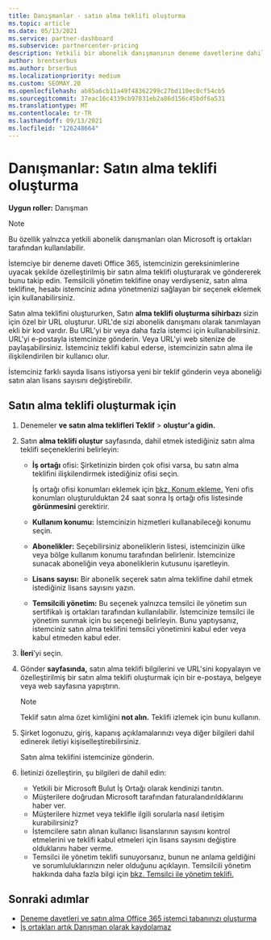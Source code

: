 ```yaml
---
title: Danışmanlar - satın alma teklifi oluşturma
ms.topic: article
ms.date: 05/13/2021
ms.service: partner-dashboard
ms.subservice: partnercenter-pricing
description: Yetkili bir abonelik danışmanının deneme davetlerine dahil etmek üzere İş Ortağı Merkezi teklifi ve özel URL oluşturmak için Office 365 öğrenin.
author: brentserbus
ms.author: brserbus
ms.localizationpriority: medium
ms.custom: SEOMAY.20
ms.openlocfilehash: ab85a6cb11a49f48362299c27bd110ec0cf54cb5
ms.sourcegitcommit: 37eac16c4339cb97831eb2a86d156c45bdf6a531
ms.translationtype: MT
ms.contentlocale: tr-TR
ms.lasthandoff: 09/13/2021
ms.locfileid: "126248664"
---
```

# <a name="advisors-create-a-purchase-offer"></a>Danışmanlar: Satın alma teklifi oluşturma

 
**Uygun roller:** Danışman


> [!NOTE]
> Bu özellik yalnızca yetkili abonelik danışmanları olan Microsoft iş ortakları tarafından kullanılabilir.

İstemciye bir deneme daveti Office 365, istemcinizin gereksinimlerine uyacak şekilde özelleştirilmiş bir satın alma teklifi oluşturarak ve göndererek bunu takip edin. Temsilcili yönetim teklifine onay verdiyseniz, satın alma teklifine, hesabı istemciniz adına yönetmenizi sağlayan bir seçenek eklemek için kullanabilirsiniz.

Satın alma teklifini oluştururken, Satın **alma teklifi oluşturma sihirbazı** sizin için özel bir URL oluşturur. URL'de sizi abonelik danışmanı olarak tanımlayan ekli bir kod vardır. Bu URL'yi bir veya daha fazla istemci için kullanabilirsiniz. URL'yi e-postayla istemcinize gönderin. Veya URL'yi web sitenize de paylaşabilirsiniz. İstemciniz teklifi kabul ederse, istemcinizin satın alma ile ilişkilendirilen bir kullanıcı olur.

İstemciniz farklı sayıda lisans istiyorsa yeni bir teklif gönderin veya aboneliği satın alan lisans sayısını değiştirebilir.

## <a name="to-create-a-purchase-offer"></a>Satın alma teklifi oluşturmak için

1. Denemeler **ve satın alma teklifleri Teklif**  >  **oluştur'a gidin.**

2. Satın **alma teklifi oluştur** sayfasında, dahil etmek istediğiniz satın alma teklifi seçeneklerini belirleyin:

    - **İş ortağı** ofisi: Şirketinizin birden çok ofisi varsa, bu satın alma teklifini ilişkilendirmek istediğiniz ofisi seçin.

        İş ortağı ofisi konumları eklemek için [bkz. Konum ekleme.](manage-locations.md) Yeni ofis konumları oluşturulduktan 24 saat sonra İş ortağı ofis listesinde **görünmesini** gerektirir.

    - **Kullanım konumu:** İstemcinizin hizmetleri kullanabileceği konumu seçin.
    - **Abonelikler:** Seçebilirsiniz aboneliklerin listesi, istemcinizin ülke veya bölge kullanım konumu tarafından belirlenir. İstemcinize sunacak aboneliğin veya aboneliklerin kutusunu işaretleyin.
    - **Lisans sayısı:** Bir abonelik seçerek satın alma teklifine dahil etmek istediğiniz lisans sayısını yazın.
    - **Temsilcili yönetim:** Bu seçenek yalnızca temsilci ile yönetim sun sertifikalı iş ortakları tarafından kullanılabilir. İstemcinize temsilci ile yönetim sunmak için bu seçeneği belirleyin. Bunu yaptıysanız, istemciniz satın alma teklifini temsilci yönetimini kabul eder veya kabul etmeden kabul eder.

3. **İleri**’yi seçin.

4. Gönder **sayfasında,** satın alma teklifi bilgilerini ve URL'sini kopyalayın ve özelleştirilmiş bir satın alma teklifi oluşturmak için bir e-postaya, belgeye veya web sayfasına yapıştırın.

    > [!NOTE]
    > Teklif satın alma özet kimliğini **not alın.** Teklifi izlemek için bunu kullanın.

5. Şirket logonuzu, giriş, kapanış açıklamalarınızı veya diğer bilgileri dahil edinerek iletiyi kişiselleştirebilirsiniz.

    Satın alma teklifini istemcinize gönderin.

6. İletinizi özelleştirin, şu bilgileri de dahil edin:

    - Yetkili bir Microsoft Bulut İş Ortağı olarak kendinizi tanıtın.
    - Müşterilere doğrudan Microsoft tarafından faturalandırıldıklarını haber ver.
    - Müşterilere hizmet veya teklifle ilgili sorularla nasıl iletişim kurabilirsiniz?
    - İstemcilere satın alınan kullanıcı lisanslarının sayısını kontrol etmelerini ve teklifi kabul etmeleri için lisans sayısını değiştire olduklarını haber verme.
    - Temsilci ile yönetim teklifi sunuyorsanız, bunun ne anlama geldiğini ve sorumluluklarınızın neler olduğunu açıklayın. Temsilcili yönetim hakkında daha fazla bilgi için [bkz. Temsilci ile yönetim teklifi.](customers-revoke-admin-privileges.md)

## <a name="next-steps"></a>Sonraki adımlar

- [Deneme davetleri ve satın alma Office 365 istemci tabanınızı oluşturma](advisors-build-your-business.md)
- [İş ortakları artık Danışman olarak kaydolamaz](advisors-no-csp.md)